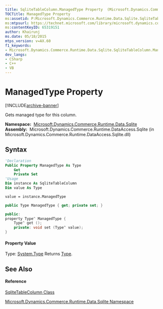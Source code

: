 ```yaml
---
title: SqliteTableColumn.ManagedType Property  (Microsoft.Dynamics.Commerce.Runtime.Data.Sqlite)
TOCTitle: ManagedType Property
ms:assetid: P:Microsoft.Dynamics.Commerce.Runtime.Data.Sqlite.SqliteTableColumn.ManagedType
ms:mtpsurl: https://technet.microsoft.com/library/microsoft.dynamics.commerce.runtime.data.sqlite.sqlitetablecolumn.managedtype(v=AX.60)
ms:contentKeyID: 65319151
author: Khairunj
ms.date: 05/18/2015
mtps_version: v=AX.60
f1_keywords:
- Microsoft.Dynamics.Commerce.Runtime.Data.Sqlite.SqliteTableColumn.ManagedType
dev_langs:
- CSharp
- C++
- VB
---
```


# ManagedType Property


[!INCLUDE[archive-banner](includes/archive-banner.md)]

Gets managed type for this column.

**Namespace:**  [Microsoft.Dynamics.Commerce.Runtime.Data.Sqlite](microsoft-dynamics-commerce-runtime-data-sqlite-namespace.md)  
**Assembly:**  Microsoft.Dynamics.Commerce.Runtime.DataAccess.Sqlite (in Microsoft.Dynamics.Commerce.Runtime.DataAccess.Sqlite.dll)

## Syntax

``` vb
'Declaration
Public Property ManagedType As Type
    Get
    Private Set
'Usage
Dim instance As SqliteTableColumn
Dim value As Type

value = instance.ManagedType
```

``` csharp
public Type ManagedType { get; private set; }
```

``` c++
public:
property Type^ ManagedType {
    Type^ get ();
    private: void set (Type^ value);
}
```

#### Property Value

Type: [System.Type](https://technet.microsoft.com/library/42892f65\(v=ax.60\))  
Returns [Type](https://technet.microsoft.com/library/42892f65\(v=ax.60\)).  

## See Also

#### Reference

[SqliteTableColumn Class](sqlitetablecolumn-class-microsoft-dynamics-commerce-runtime-data-sqlite.md)

[Microsoft.Dynamics.Commerce.Runtime.Data.Sqlite Namespace](microsoft-dynamics-commerce-runtime-data-sqlite-namespace.md)

